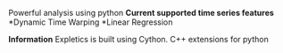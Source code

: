 Powerful analysis using python
**Current supported time series features**
*Dynamic Time Warping
*Linear Regression

**Information**
Expletics is built using Cython.
C++ extensions for python